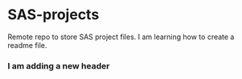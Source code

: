 # SAS-projects
Remote repo to store SAS project files.
I am learning how to create a readme file.

### I am adding a new header
